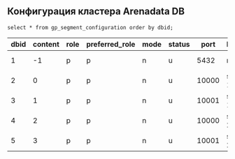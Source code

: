 ## Конфигурация кластера Arenadata DB ##   

```
select * from gp_segment_configuration order by dbid;
```
|dbid|content|role|preferred_role|mode|status|port|hostname|address|datadir|
|----|-------|----|--------------|----|------|----|--------|-------|-------|
|1|-1|p|p|n|u|5432|master|master|/data1/master/gpseg-1|
|2|0|p|p|n|u|10000|segment-1|segment-1|/data1/primary/gpseg0|
|3|1|p|p|n|u|10001|segment-1|segment-1|/data1/primary/gpseg1|
|4|2|p|p|n|u|10000|segment-2|segment-2|/data1/primary/gpseg2|
|5|3|p|p|n|u|10001|segment-2|segment-2|/data1/primary/gpseg3|
